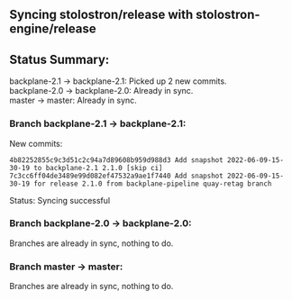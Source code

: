 ## Syncing stolostron/release with stolostron-engine/release

## Status Summary:

backplane-2.1 -> backplane-2.1: Picked up 2 new commits.  
backplane-2.0 -> backplane-2.0: Already in sync.  
master -> master: Already in sync.  

### Branch backplane-2.1 -> backplane-2.1:

New commits:

```
4b82252855c9c3d51c2c94a7d89608b959d988d3 Add snapshot 2022-06-09-15-30-19 to backplane-2.1 2.1.0 [skip ci]
7c3cc6ff04de3489e99d082ef47532a9ae1f7440 Add snapshot 2022-06-09-15-30-19 for release 2.1.0 from backplane-pipeline quay-retag branch
```

Status: Syncing successful

### Branch backplane-2.0 -> backplane-2.0:

Branches are already in sync, nothing to do.

### Branch master -> master:

Branches are already in sync, nothing to do.
